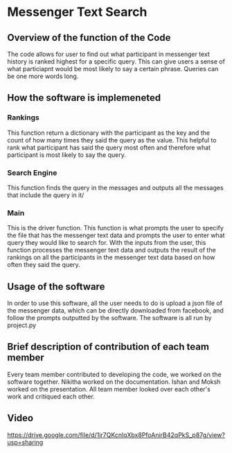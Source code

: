 # Messenger Text Search

## Overview of the function of the Code
The code allows for user to find out what participant in messenger text history is ranked highest for a specific query. This can give users a sense of what particiapnt would be most likely to say a certain phrase. Queries can be one more words long.

## How the software is implemeneted

### Rankings
This function return a dictionary with the participant as the key and the count of how many times they said the query as the value. This helpful to rank what participant has said the query most often and therefore what participant is most likely to say the query.

### Search Engine
This function finds the query in the messages and outputs all the messages that include the query in it/

### Main
This is the driver function. This function is what prompts the user to specify the file that has the messenger text data and prompts the user to enter what query they would like to search for. With the inputs from the user, this function processes the messenger text data and outputs the result of the rankings on all the participants in the messenger text data based on how often they said the query.

## Usage of the software
In order to use this software, all the user needs to do is upload a json file of the messenger data, which can be directly downloaded from facebook, and follow the prompts outputted by the software. The software is all run by project.py
 
## Brief description of contribution of each team member
Every team member contributed to developing the code, we worked on the software together. Nikitha worked on the documentation. Ishan and Moksh worked on the presentation. All team member looked over each other's work and critiqued each other.

## Video
https://drive.google.com/file/d/1jr7QKcnlqXbx8PfoAnirB42qPkS_p87g/view?usp=sharing
